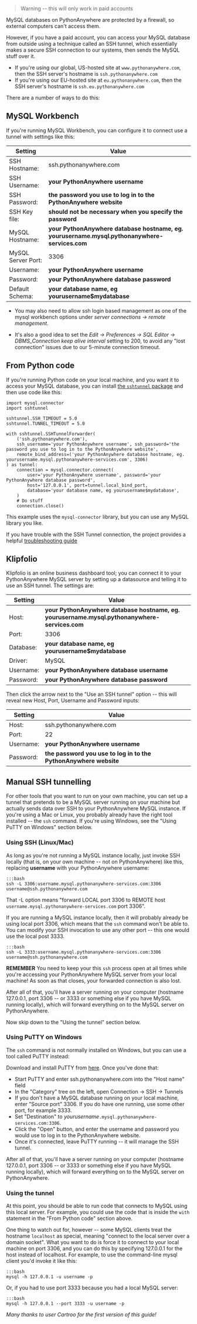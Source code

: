 
<!--
.. title: Accessing your MySQL database from outside PythonAnywhere
.. slug: AccessingMySQLFromOutsidePythonAnywhere
.. date: 2017-05-12 19:09 UTC+01:00
.. tags:
.. category:
.. link:
.. description:
.. type: text
-->

> Warning -- this will only work in paid accounts

MySQL databases on PythonAnywhere are protected by a firewall, so external
computers can't access them.

However, if you have a paid account, you can access your MySQL database
from outside using a technique called an SSH tunnel, which essentially makes
a secure SSH connection to our systems, then sends the MySQL stuff over it.

* If you're using our global, US-hosted site at `www.pythonanywhere.com`, then the
  SSH server's hostname is `ssh.pythonanywhere.com`
* If you're using our EU-hosted site at `eu.pythonanywhere.com`, then the
  SSH server's hostname is `ssh.eu.pythonanywhere.com`

There are a number of ways to do this:


## MySQL Workbench

If you're running MySQL Workbench, you can configure it to connect use a tunnel with settings like this:

| Setting  | Value |
|--|--|
| SSH Hostname:  | ssh.pythonanywhere.com |
| SSH Username:  | **your PythonAnywhere username** |
| SSH Password:  | **the password you use to log in to the PythonAnywhere website** |
| SSH Key file:  | **should not be necessary when you specify the password** |
| MySQL Hostname:  | **your PythonAnywhere database hostname, eg. yourusername.mysql.pythonanywhere-services.com** |
| MySQL Server Port:  | 3306 |
| Username:  | **your PythonAnywhere username** |
| Password:  | **your PythonAnywhere database password** |
| Default Schema:  | **your database name, eg yourusername$mydatabase** |

* You may also need to allow ssh login based management as one of the mysql workbench options under *server connections -> remote management*.

* It's also a good idea to set the *Edit -> Preferences -> SQL Editor -> DBMS_Connection keep alive interval* setting to 200, to avoid any "lost connection" issues due to our 5-minute connection timeout.


## From Python code

If you're running Python code on your local machine, and you want it to access
your MySQL database, you can install [the `sshtunnel` package](https://pypi.python.org/pypi/sshtunnel)
and then use code like this:

    import mysql.connector
    import sshtunnel

    sshtunnel.SSH_TIMEOUT = 5.0
    sshtunnel.TUNNEL_TIMEOUT = 5.0

    with sshtunnel.SSHTunnelForwarder(
        ('ssh.pythonanywhere.com'),
        ssh_username='your PythonAnywhere username', ssh_password='the password you use to log in to the PythonAnywhere website',
        remote_bind_address=('your PythonAnywhere database hostname, eg. yourusername.mysql.pythonanywhere-services.com', 3306)
    ) as tunnel:
        connection = mysql.connector.connect(
            user='your PythonAnywhere username', password='your PythonAnywhere database password',
            host='127.0.0.1', port=tunnel.local_bind_port,
            database='your database name, eg yourusername$mydatabase',
        )
        # Do stuff
        connection.close()

This example uses the `mysql-connector` library, but you can use any MySQL
library you like.

If you have trouble with the SSH Tunnel connection, the project provides a
helpful [troubleshooting guide](https://github.com/pahaz/sshtunnel/blob/master/Troubleshoot.rst)


## Klipfolio

Klipfolio is an online business dashboard tool; you can connect it to your
PythonAnywhere MySQL server by setting up a datasource and telling it to use an SSH tunnel.
The settings are:

| Setting  | Value |
|--|--|
| Host:  | **your PythonAnywhere database hostname, eg. yourusername.mysql.pythonanywhere-services.com** |
| Port:  | 3306 |
| Database:  | **your database name, eg yourusername$mydatabase** |
| Driver:  | MySQL |
| Username:  | **your PythonAnywhere database username** |
| Password:  | **your PythonAnywhere database password** |

Then click the arrow next to the "Use an SSH tunnel" option -- this will reveal
new Host, Port, Username and Password inputs:

| Setting  | Value |
|--|--|
| Host:  | ssh.pythonanywhere.com |
| Port:  | 22 |
| Username:  | **your PythonAnywhere username** |
| Password:  | **the password you use to log in to the PythonAnywhere website** |


## Manual SSH tunnelling

For other tools that you want to run on your own machine, you can set up a tunnel that pretends to be a MySQL server
running on your machine but actually sends data over SSH to your PythonAnywhere
MySQL instance.  If you're using a Mac or Linux, you probably already have the
right tool installed -- the `ssh` command.  If you're using Windows, see the "Using PuTTY on Windows"
section below.

### Using SSH (Linux/Mac)

As long as you're not running a MySQL instance locally, just invoke SSH locally
(that is, on your own machine -- not on PythonAnywhere) like this, replacing
**username** with your PythonAnywhere username:

    :::bash
    ssh -L 3306:username.mysql.pythonanywhere-services.com:3306 username@ssh.pythonanywhere.com

That -L option means "forward LOCAL port 3306 to REMOTE host
`username.mysql.pythonanywhere-services.com` port 3306".

If you are running a MySQL instance locally, then it will probably already be using
local port 3306, which means that the `ssh` command won't be able to.  You can modify your SSH invocation
to use any other port -- this one would use the local post 3333.

    :::bash
    ssh -L 3333:username.mysql.pythonanywhere-services.com:3306 username@ssh.pythonanywhere.com

**REMEMBER** You need to keep your this `ssh` process open at all times while
you're accessing your PythonAnywhere MySQL server from your local machine! As
soon as that closes, your forwarded connection is also lost.

After all of that, you'll have a server running on your computer (hostname
127.0.0.1, port 3306 -- or 3333 or something else if you have MySQL running locally),
which will forward everything on to the MySQL server on PythonAnywhere.

Now skip down to the "Using the tunnel" section below.

### Using PuTTY on Windows

The `ssh` command is not normally installed on Windows, but you can use a tool
called PuTTY instead:

Download and install PuTTY from [here](https://www.putty.org).  Once you've done that:

* Start PuTTY and enter ssh.pythonanywhere.com into the "Host name" field
* In the "Category" tree on the left, open Connection -> SSH -> Tunnels
* If you don't have a MySQL database running on your local machine, enter "Source port" 3306.  If you
  do have one running, use some other port, for example 3333.
* Set "Destination" to *yourusername*`.mysql.pythonanywhere-services.com:3306`.
* Click the "Open" button, and enter the username and password you would use to log in to the PythonAnywhere website.
* Once it's connected, leave PuTTY running -- it will manage the SSH tunnel.

After all of that, you'll have a server running on your computer (hostname
127.0.0.1, port 3306 -- or 3333 or something else if you have MySQL running locally),
which will forward everything on to the MySQL server on PythonAnywhere.


### Using the tunnel

At this point, you should be able to run code that connects to MySQL using this local server.
For example, you could use the code that is inside the `with` statement in the
"From Python code" section above.

One thing to watch out for, however -- some MySQL clients treat the hostname `localhost` as special,
meaning "connect to the local server over a domain socket".  What you want to do
is force it to connect to your local machine on port 3306, and you can do this
by specifying 127.0.0.1 for the host instead of localhost. For example, to use
the command-line mysql client you'd invoke it like this:

    :::bash
    mysql -h 127.0.0.1 -u username -p

Or, if you had to use port 3333 because you had a local MySQL server:

    :::bash
    mysql -h 127.0.0.1 --port 3333 -u username -p


*Many thanks to user Cartroo for the first version of this guide!*
